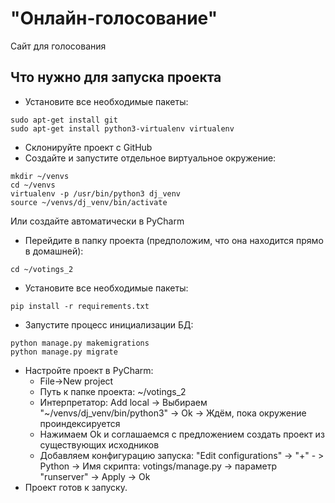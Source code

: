 "Онлайн-голосование"
===================

Сайт для голосования

Что нужно для запуска проекта
-------------

- Установите все необходимые пакеты:
```
sudo apt-get install git
sudo apt-get install python3-virtualenv virtualenv  
```
- Склонируйте проект с GitHub
- Создайте и запустите отдельное виртуальное окружение:
```
mkdir ~/venvs
cd ~/venvs
virtualenv -p /usr/bin/python3 dj_venv
source ~/venvs/dj_venv/bin/activate
```
Или создайте автоматически в PyCharm
- Перейдите в папку проекта (предположим, что она находится прямо в домашней): 
```
cd ~/votings_2
```
- Установите все необходимые пакеты: 
```
pip install -r requirements.txt
```
- Запустите процесс инициализации БД: 
```
python manage.py makemigrations
python manage.py migrate
```

- Настройте проект в PyCharm:
  - File->New project
  - Путь к папке проекта: ~/votings_2
  - Интерпретатор: Add local -> Выбираем "~/venvs/dj_venv/bin/python3" -> Ok -> Ждём, пока окружение проиндексируется
  - Нажимаем Ok и соглашаемся с предложением создать проект из существующих исходников
  - Добавляем конфигурацию запуска: "Edit configurations" -> "+" - > Python -> Имя скрипта: votings/manage.py -> параметр "runserver" -> Apply -> Ok
- Проект готов к запуску.

